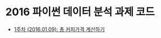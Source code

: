 # 2016 파이썬 데이터 분석 과제 코드

- [1주차 (2016.01.09): 총 커피가격 계산하기](http://nbviewer.ipython.org/github/hunjaejung/python-data-analytics-lecture-answer/blob/master/%EA%B3%BC%EC%A0%9C%EC%BD%94%EB%93%9C/1%EC%A3%BC%EC%B0%A8%20%EB%8F%84%EC%A0%84%EA%B3%BC%EC%A0%9C%20%EC%BD%94%EB%93%9C.ipynb)
